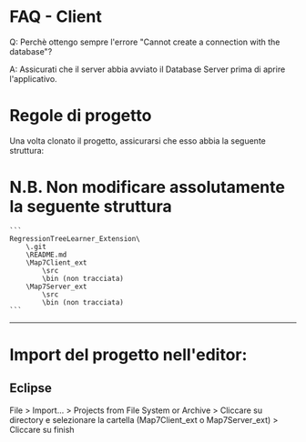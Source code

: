 # FAQ - Client
Q: Perchè ottengo sempre l'errore "Cannot create a connection with the database"?

A:	Assicurati che il server abbia avviato il Database Server prima di aprire l'applicativo.

# Regole di progetto
Una volta clonato il progetto, assicurarsi che esso abbia la seguente struttura:

# N.B. Non modificare **assolutamente** la seguente struttura
    ```
    RegressionTreeLearner_Extension\
        \.git
        \README.md
        \Map7Client_ext
            \src
            \bin (non tracciata)
        \Map7Server_ext
            \src
            \bin (non tracciata)      
    ```
---
# Import del progetto nell'editor:
## Eclipse
File > Import... > Projects from File System or Archive > Cliccare su directory e selezionare la cartella (Map7Client_ext o Map7Server_ext) > Cliccare su finish